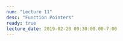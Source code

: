 ```yaml
---
num: "Lecture 11"
desc: "Function Pointers"
ready: true
lecture_date: 2019-02-20 09:30:00.00-7:00
---
```


